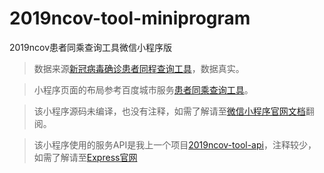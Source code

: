 # 2019ncov-tool-miniprogram
2019ncov患者同乘查询工具微信小程序版

>  数据来源[新冠病毒确诊患者同程查询工具](https://2019ncov.nosugartech.com/)，数据真实。

>  小程序页面的布局参考百度城市服务[患者同乘查询工具](https://u1qa5f.smartapps.cn/pages/epidemic/index)。

>  该小程序源码未编译，也没有注释，如需了解请至[微信小程序官网文档](https://developers.weixin.qq.com/miniprogram/dev/framework/)翻阅。

>  该小程序使用的服务API是我上一个项目[2019ncov-tool-api](https://github.com/anightrabbit/2019ncov-tool-api)，注释较少，如需了解请至[Express官网](https://www.expressjs.com.cn/)
